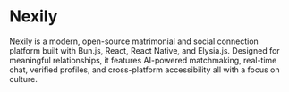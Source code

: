 # Nexily
Nexily is a modern, open-source matrimonial and social connection platform built with Bun.js, React, React Native, and Elysia.js. Designed for meaningful relationships, it features AI-powered matchmaking, real-time chat, verified profiles, and cross-platform accessibility all with a focus on culture.

